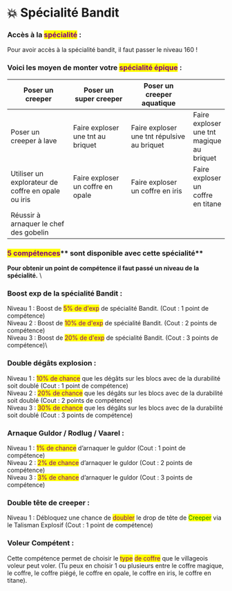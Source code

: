 # 💥 Spécialité Bandit

### **Accès à la **<mark style="color:purple;">**spécialité**</mark>** :** &#x20;

Pour avoir accès à la spécialité bandit, il faut passer le niveau 160 !

### **Voici les moyen de monter votre **<mark style="color:purple;">**spécialité épique**</mark>** :**

<table><thead><tr><th width="179.18438761776582">Poser un creeper</th><th width="181">Poser un super creeper </th><th width="186">Poser un creeper aquatique </th><th></th></tr></thead><tbody><tr><td>Poser un creeper à lave</td><td>Faire exploser une tnt au briquet</td><td>Faire exploser une tnt répulsive au briquet</td><td>Faire exploser une tnt magique au briquet</td></tr><tr><td>Utiliser un explorateur de coffre en opale ou iris</td><td>Faire exploser un coffre en opale</td><td>Faire exploser un coffre en iris</td><td>Faire exploser un coffre en titane</td></tr><tr><td>Réussir à arnaquer le chef des gobelin </td><td></td><td></td><td></td></tr></tbody></table>



### <mark style="color:purple;">**5 compétences**</mark>** sont disponible avec cette spécialité**

**Pour obtenir un point de compétence il faut passé un niveau de la spécialité.** \


### Boost exp de la spécialité Bandit :&#x20;

Niveau 1 : Boost de <mark style="color:purple;">5% de d'exp</mark> de spécialité Bandit. (Cout : 1 point de compétence) \
Niveau 2 : Boost de <mark style="color:purple;">10% de d'exp</mark> de spécialité Bandit. (Cout : 2 points de compétence) \
Niveau 3 : Boost de <mark style="color:purple;">20% de d'exp</mark> de spécialité Bandit. (Cout : 3 points de compétence)\


### Double dégâts explosion :&#x20;

Niveau 1 : <mark style="color:purple;">10% de chance</mark> que les dégâts sur les blocs avec de la durabilité soit doublé (Cout : 1 point de compétence) \
Niveau 2 : <mark style="color:purple;">20% de chance</mark> que les dégâts sur les blocs avec de la durabilité soit doublé (Cout : 2 points de compétence) \
Niveau 3 : <mark style="color:purple;">30% de chance</mark> que les dégâts sur les blocs avec de la durabilité soit doublé (Cout : 3 points de compétence)

### Arnaque Guldor / Rodlug / Vaarel :&#x20;

Niveau 1 : <mark style="color:purple;">1% de chance</mark> d’arnaquer le guldor (Cout : 1 point de compétence) \
Niveau 2 : <mark style="color:purple;">2% de chance</mark> d’arnaquer le guldor (Cout : 2 points de compétence) \
Niveau 3 : <mark style="color:purple;">3% de chance</mark> d’arnaquer le guldor (Cout : 3 points de compétence)

### Double tête de creeper :&#x20;

Niveau 1 : Débloquez une chance de <mark style="color:purple;">doubler</mark> le drop de tête de <mark style="color:green;">Creeper</mark> via le Talisman Explosif (Cout : 1 point de compétence)

### Voleur Compétent :&#x20;

Cette compétence permet de choisir le <mark style="color:purple;">type</mark> <mark style="color:purple;">de coffre</mark> que le villageois voleur peut voler. (Tu peux en choisir 1 ou plusieurs entre le coffre magique, le coffre, le coffre piégé, le coffre en opale, le coffre en iris, le coffre en titane).
